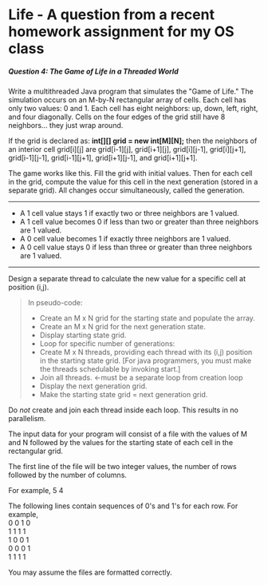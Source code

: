 # Life - A question from a recent homework assignment for my OS class

##### Question 4: The Game of Life in a Threaded World

Write a multithreaded Java program that simulates the "Game of Life." The simulation occurs on an M-by-N rectangular array of cells. Each cell has only two values: 0 and 1. Each cell has eight neighbors: up, down, left, right, and four diagonally. Cells on the four edges of the grid still have 8 neighbors… they just wrap around. 

If the grid is declared as: **int[][] grid = new int[M][N];** then the neighbors of an interior cell grid[i][j] are grid[i-1][j], grid[i+1][j], grid[i][j-1], grid[i][j+1], grid[i-1][j-1], grid[i-1][j+1], grid[i+1][j-1], and grid[i+1][j+1].

The game works like this. Fill the grid with initial values. Then for each cell in the grid, compute the value for this cell in the next generation (stored in a separate grid). All changes occur simultaneously, called the generation.

---

- A 1 cell value stays 1 if exactly two or three neighbors are 1 valued.
- A 1 cell value becomes 0 if less than two or greater than three neighbors are 1 valued.
- A 0 cell value becomes 1 if exactly three neighbors are 1 valued.
- A 0 cell value stays 0 if less than three or greater than three neighbors are 1 valued.

---

Design a separate thread to calculate the new value for a specific cell at position (i,j).

> In pseudo-code:
> - Create an M x N grid for the starting state and populate the array.
> - Create an M x N grid for the next generation state.
> - Display starting state grid.
> - Loop for specific number of generations:
> - Create M x N threads, providing each thread with its (i,j) position in the starting state 
    grid. [For java programmers, you must make the threads schedulable by invoking start.]
> - Join all threads. <-must be a separate loop from creation loop
> - Display the next generation grid.
> - Make the starting state grid = next generation grid.

Do *not* create and join each thread inside each loop. This results in no parallelism.

The input data for your program will consist of a file with the values of M and N followed by the values for the starting state of each cell in the rectangular grid.

The first line of the file will be two integer values, the number of rows followed by the number of columns. 

For example, 5 4

The following lines contain sequences of 0's and 1's for each row. For example,  
0 0 1 0  
1 1 1 1  
1 0 0 1  
0 0 0 1  
1 1 1 1

You may assume the files are formatted correctly. 
